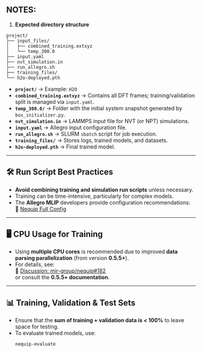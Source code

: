 ## NOTES:

1. **Expected directory structure**
```
project/
├── input_files/
│   ├── combined_training.extxyz
│   └── temp_300.0
├── input.yaml
├── nvt_simulation.in
├── run_allegro.sh
├── training_files/
└── h2o-deployed.pth
```
- **`project/`** → Example: `H2O`
- **`combined_training.extxyz`** → Contains all DFT frames; training/validation split is managed via `input.yaml`.
- **`temp_300.0/`** → Folder with the initial system snapshot generated by `box_initializer.py`.
- **`nvt_simulation.in`** → LAMMPS input file for NVT (or NPT) simulations.
- **`input.yaml`** → Allegro input configuration file.
- **`run_allegro.sh`** → SLURM `sbatch` script for job execution.
- **`training_files/`** → Stores logs, trained models, and datasets.
- **`h2o-deployed.pth`** → Final trained model.

---

## 🛠️ Run Script Best Practices
- **Avoid combining training and simulation run scripts** unless necessary.
- Training can be time-intensive, particularly for complex models.
- The **Allegro MLIP** developers provide configuration recommendations:  
  🔗 [Nequip Full Config](https://github.com/mir-group/nequip/blob/main/configs/full.yaml)

---

## 🖥️ CPU Usage for Training
- Using **multiple CPU cores** is recommended due to improved **data parsing parallelization** (from version **0.5.5+**).
- For details, see:  
  🔗 [Discussion: mir-group/nequip#182](https://github.com/mir-group/nequip/issues/182)  
  or consult the **0.5.5+ documentation**.

---

## 📊 Training, Validation & Test Sets
- Ensure that the **sum of training + validation data is < 100%** to leave space for testing.
- To evaluate trained models, use:
  ```bash
  nequip-evaluate
  ```
